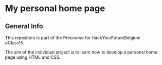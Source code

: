 # My personal home page

## General Info

This repository is part of the Precourse for HackYourFutureBelgium #Class15.

The aim of the individual project is to learn how to develop a personal home page using HTML and CSS.
